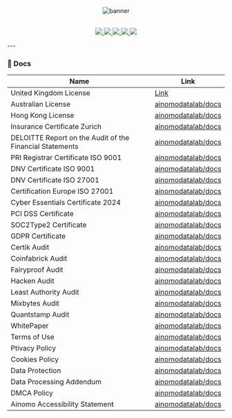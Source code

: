 <div align="center">
  <img src="https://github.com/ainomodatalab/.github/blob/62953e24a948511d9a48ee1de9d21ecfcaa849c5/profile/img/Logo%20animation%202.gif" alt="banner"/>
<!--<img src="https://github.com/ainomodatalab/.github/blob/112c412ecad1feabbb1f595f2c0b53a1a2ab84e4/profile/img/banner.png" alt="banner"/>
<img src="https://github.com/ainomodatalab/.github/blob/603b211ae0c42d7161643056c744f0cc5089b119/profile/img/banner2.png" alt="banner"/>-->
</br>
</br>
</div>

<div>
  <p align="center">
    <a
    href="https://twitter.com/AinomoDataLab">
        <img src="https://img.shields.io/badge/X/Twitter-000000?style=for-the-badge&logo=x&logoColor=white" />
    </a>
    <a href="https://medium.com/@ainomo">
        <img src="https://img.shields.io/badge/Medium-000000?style=for-the-badge&logo=medium&logoColor=white" />
    </a>
    <a href="https://t.me/ainomo_official">
        <img src="https://img.shields.io/badge/Telegram-26A5E4?style=for-the-badge&logo=telegram&logoColor=white" />
    </a>
    <a href="https://youtube.com/@AinomoDataLab">
        <img src="https://img.shields.io/badge/YouTube-FF0000?style=for-the-badge&logo=youtube&logoColor=white" />
    </a>
        <a href="https://www.reddit.com/user/AINOMO/">
        <img src="https://img.shields.io/badge/Reddit-FF4500?style=for-the-badge&logo=reddit&logoColor=white" />
    </a>
  </p>
</div>
---

### 📝 Docs

| Name                                                        | Link                                                   |
|-------------------------------------------------------------|--------------------------------------------------------|
|  United Kingdom License                                     | [Link](https://github.com/ainomodatalab/docs/blob/c593c114e1667e99e6ba9f0264e89b33cde2dddb/The%20United%20Kingdom%20Registartion.pdf) |
|  Australian License                                         | [ainomodatalab/docs](https://github.com/ainomodatalab) |
|  Hong Kong License                                          | [ainomodatalab/docs](https://github.com/ainomodatalab) |
|  Insurance Certificate Zurich                               | [ainomodatalab/docs](https://github.com/ainomodatalab) |
|  DELOITTE Report on the Audit of the Financial Statements   | [ainomodatalab/docs](https://github.com/ainomodatalab) |                                                 | 
|  PRI Registrar Certificate ISO 9001                         | [ainomodatalab/docs](https://github.com/ainomodatalab) |
|  DNV Certificate ISO 9001                                   | [ainomodatalab/docs](https://github.com/ainomodatalab) |
|  DNV Certificate ISO 27001                                  | [ainomodatalab/docs](https://github.com/ainomodatalab) |
|  Certification Europe ISO 27001                             | [ainomodatalab/docs](https://github.com/ainomodatalab) |
|  Cyber Essentials Certificate 2024                          | [ainomodatalab/docs](https://github.com/ainomodatalab) |
|  PCI DSS Certificate                                        | [ainomodatalab/docs](https://github.com/ainomodatalab) |
|  SOC2Type2 Certificate                                      | [ainomodatalab/docs](https://github.com/ainomodatalab) |
|  GDPR Certificate                                           | [ainomodatalab/docs](https://github.com/ainomodatalab) |
|  Certik Audit                                               | [ainomodatalab/docs](https://github.com/ainomodatalab) |
|  Coinfabrick Audit                                          | [ainomodatalab/docs](https://github.com/ainomodatalab) |
|  Fairyproof  Audit                                          | [ainomodatalab/docs](https://github.com/ainomodatalab) |
|  Hacken Audit                                               | [ainomodatalab/docs](https://github.com/ainomodatalab) |
|  Least Authority Audit                                      | [ainomodatalab/docs](https://github.com/ainomodatalab) |
|  Mixbytes Audit                                             | [ainomodatalab/docs](https://github.com/ainomodatalab) |
|  Quantstamp Audit                                           | [ainomodatalab/docs](https://github.com/ainomodatalab) |
|  WhitePaper                                                 | [ainomodatalab/docs](https://github.com/ainomodatalab) |
|  Terms of Use                                               | [ainomodatalab/docs](https://github.com/ainomodatalab) |
|  Ptivacy Policy                                             | [ainomodatalab/docs](https://github.com/ainomodatalab) |
|  Cookies Policy                                             | [ainomodatalab/docs](https://github.com/ainomodatalab) |
|  Data Protection                                            | [ainomodatalab/docs](https://github.com/ainomodatalab) |
|  Data Processing Addendum                                   | [ainomodatalab/docs](https://github.com/ainomodatalab) |
|  DMCA Policy                                                | [ainomodatalab/docs](https://github.com/ainomodatalab) |
|  Ainomo Accessibility Statement                             | [ainomodatalab/docs](https://github.com/ainomodatalab) |
